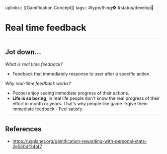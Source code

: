 uplinks:: [[Gamification Concept]]
tags:: #type/thing❖ #status/develop🔧 

# Real time feedback
---
## Jot down...
*What is real time feedback?*
- Feedback that immediately response to user after a specific action.

*Why real-time feedback works?*
- Peopel enjoy seeing immediate progress of their actions.
- **Life is so boring**, in real life people don't know the real progress of their effort in month or years. That's why people like game ->give them immediate feedback - Feel satisfy.

---
## References
- https://uxplanet.org/gamification-rewarding-with-personal-stats-2e550df34af7